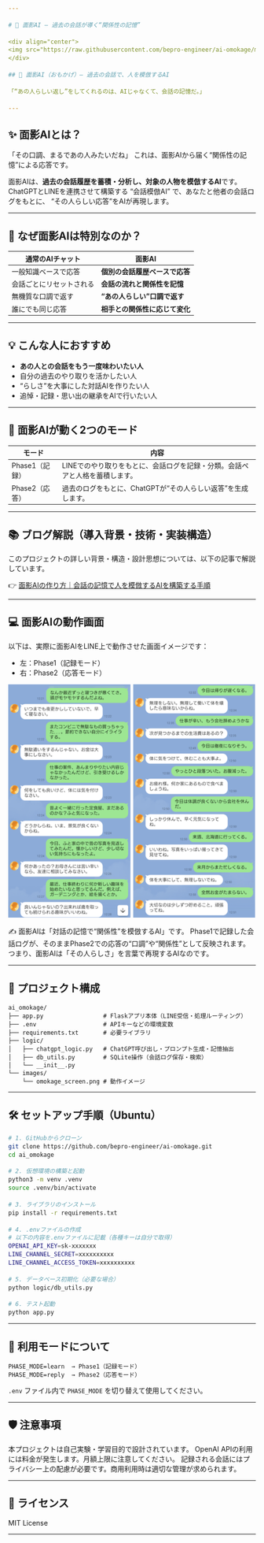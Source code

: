 ```yaml
---

# 🧠 面影AI – 過去の会話が導く“関係性の記憶”

<div align="center">
<img src="https://raw.githubusercontent.com/bepro-engineer/ai-omokage/main/images/omokage_screen_top.png" width="700">
</div>

## 🧠 面影AI（おもかげ）– 過去の会話で、人を模倣するAI

「“あの人らしい返し”をしてくれるのは、AIじゃなくて、会話の記憶だ。」

---
```


## ✨ 面影AIとは？

「その口調、まるであの人みたいだね」
これは、面影AIから届く“関係性の記憶”による応答です。

面影AIは、**過去の会話履歴を蓄積・分析し、対象の人物を模倣するAI**です。
ChatGPTとLINEを連携させて構築する “会話模倣AI” で、あなたと他者の会話ログをもとに、
“その人らしい応答”をAIが再現します。

---

## 🚀 なぜ面影AIは特別なのか？

| 通常のAIチャット    | 面影AI              |
| ------------ | ----------------- |
| 一般知識ベースで応答   | **個別の会話履歴ベースで応答** |
| 会話ごとにリセットされる | **会話の流れと関係性を記憶**  |
| 無機質な口調で返す    | **“あの人らしい”口調で返す** |
| 誰にでも同じ応答     | **相手との関係性に応じて変化** |

---

## 💡 こんな人におすすめ

* **あの人との会話をもう一度味わいたい人**
* 自分の過去のやり取りを活かしたい人
* “らしさ”を大事にした対話AIを作りたい人
* 追悼・記録・思い出の継承をAIで行いたい人

---

## 🔁 面影AIが動く2つのモード

| モード        | 内容                                       |
| ---------- | ---------------------------------------- |
| Phase1（記録） | LINEでのやり取りをもとに、会話ログを記録・分類。会話ペアと人格を蓄積します。 |
| Phase2（応答） | 過去のログをもとに、ChatGPTが“その人らしい返答”を生成します。      |

---

## 📚 ブログ解説（導入背景・技術・実装構造）

このプロジェクトの詳しい背景・構造・設計思想については、以下の記事で解説しています。

👉 [面影AIの作り方｜会話の記憶で人を模倣するAIを構築する手順](https://www.pmi-sfbac.org/category/product/ai-omokage-system/)

---

## 💻 面影AIの動作画面

以下は、実際に面影AIをLINE上で動作させた画面イメージです：

* 左：Phase1（記録モード）
* 右：Phase2（応答モード）

<div align="center">
<img src="https://raw.githubusercontent.com/bepro-engineer/ai-omokage/main/images/omokage_screen.png" width="600">
</div>

✍️ 面影AIは「対話の記憶で“関係性”を模倣するAI」です。
Phase1で記録した会話ログが、そのままPhase2での応答の“口調”や“関係性”として反映されます。
つまり、面影AIは「その人らしさ」を言葉で再現するAIなのです。

---

## 📌 プロジェクト構成

```plaintext
ai_omokage/
├── app.py                 # Flaskアプリ本体（LINE受信・処理ルーティング）
├── .env                   # APIキーなどの環境変数
├── requirements.txt       # 必要ライブラリ
├── logic/
│   ├── chatgpt_logic.py   # ChatGPT呼び出し・プロンプト生成・記憶抽出
│   ├── db_utils.py        # SQLite操作（会話ログ保存・検索）
│   └── __init__.py
└── images/
    └── omokage_screen.png # 動作イメージ
```

---

## 🛠️ セットアップ手順（Ubuntu）

```bash
# 1. GitHubからクローン
git clone https://github.com/bepro-engineer/ai-omokage.git
cd ai_omokage

# 2. 仮想環境の構築と起動
python3 -m venv .venv
source .venv/bin/activate

# 3. ライブラリのインストール
pip install -r requirements.txt

# 4. .envファイルの作成
# 以下の内容を.envファイルに記載（各種キーは自分で取得）
OPENAI_API_KEY=sk-xxxxxxx
LINE_CHANNEL_SECRET=xxxxxxxxxx
LINE_CHANNEL_ACCESS_TOKEN=xxxxxxxxxx

# 5. データベース初期化（必要な場合）
python logic/db_utils.py

# 6. テスト起動
python app.py
```

---

## 💬 利用モードについて

```env
PHASE_MODE=learn  → Phase1（記録モード）
PHASE_MODE=reply  → Phase2（応答モード）
```

`.env` ファイル内で `PHASE_MODE` を切り替えて使用してください。

---

## 🛡️ 注意事項

本プロジェクトは自己実験・学習目的で設計されています。
OpenAI APIの利用には料金が発生します。月額上限に注意してください。
記録される会話にはプライバシー上の配慮が必要です。商用利用時は適切な管理が求められます。

---

## 📜 ライセンス

MIT License

---


